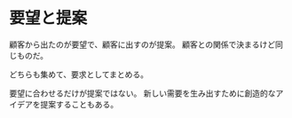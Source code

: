 # 要望と提案

顧客から出たのが要望で、顧客に出すのが提案。
顧客との関係で決まるけど同じものだ。

どちらも集めて、要求としてまとめる。

要望に合わせるだけが提案ではない。
新しい需要を生み出すために創造的なアイデアを提案することもある。
